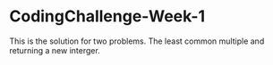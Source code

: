 # CodingChallenge-Week-1
This is the solution for two problems. 
The least common multiple and returning a new interger.

